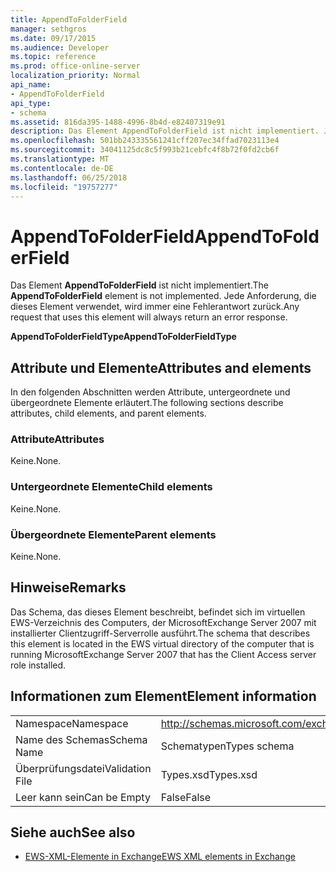 ```yaml
---
title: AppendToFolderField
manager: sethgros
ms.date: 09/17/2015
ms.audience: Developer
ms.topic: reference
ms.prod: office-online-server
localization_priority: Normal
api_name:
- AppendToFolderField
api_type:
- schema
ms.assetid: 816da395-1488-4996-8b4d-e82407319e91
description: Das Element AppendToFolderField ist nicht implementiert. Jede Anforderung, die dieses Element verwendet, wird immer eine Fehlerantwort zurück.
ms.openlocfilehash: 501bb243335561241cff207ec34ffad7023113e4
ms.sourcegitcommit: 34041125dc8c5f993b21cebfc4f8b72f0fd2cb6f
ms.translationtype: MT
ms.contentlocale: de-DE
ms.lasthandoff: 06/25/2018
ms.locfileid: "19757277"
---
```

# <a name="appendtofolderfield"></a><span data-ttu-id="07ea6-104">AppendToFolderField</span><span class="sxs-lookup"><span data-stu-id="07ea6-104">AppendToFolderField</span></span>

<span data-ttu-id="07ea6-105">Das Element **AppendToFolderField** ist nicht implementiert.</span><span class="sxs-lookup"><span data-stu-id="07ea6-105">The **AppendToFolderField** element is not implemented.</span></span> <span data-ttu-id="07ea6-106">Jede Anforderung, die dieses Element verwendet, wird immer eine Fehlerantwort zurück.</span><span class="sxs-lookup"><span data-stu-id="07ea6-106">Any request that uses this element will always return an error response.</span></span> 

<span data-ttu-id="07ea6-107">**AppendToFolderFieldType**</span><span class="sxs-lookup"><span data-stu-id="07ea6-107">**AppendToFolderFieldType**</span></span>

## <a name="attributes-and-elements"></a><span data-ttu-id="07ea6-108">Attribute und Elemente</span><span class="sxs-lookup"><span data-stu-id="07ea6-108">Attributes and elements</span></span>

<span data-ttu-id="07ea6-109">In den folgenden Abschnitten werden Attribute, untergeordnete und übergeordnete Elemente erläutert.</span><span class="sxs-lookup"><span data-stu-id="07ea6-109">The following sections describe attributes, child elements, and parent elements.</span></span>
  
### <a name="attributes"></a><span data-ttu-id="07ea6-110">Attribute</span><span class="sxs-lookup"><span data-stu-id="07ea6-110">Attributes</span></span>

<span data-ttu-id="07ea6-111">Keine.</span><span class="sxs-lookup"><span data-stu-id="07ea6-111">None.</span></span>
  
### <a name="child-elements"></a><span data-ttu-id="07ea6-112">Untergeordnete Elemente</span><span class="sxs-lookup"><span data-stu-id="07ea6-112">Child elements</span></span>

<span data-ttu-id="07ea6-113">Keine.</span><span class="sxs-lookup"><span data-stu-id="07ea6-113">None.</span></span>
  
### <a name="parent-elements"></a><span data-ttu-id="07ea6-114">Übergeordnete Elemente</span><span class="sxs-lookup"><span data-stu-id="07ea6-114">Parent elements</span></span>

<span data-ttu-id="07ea6-115">Keine.</span><span class="sxs-lookup"><span data-stu-id="07ea6-115">None.</span></span>
  
## <a name="remarks"></a><span data-ttu-id="07ea6-116">Hinweise</span><span class="sxs-lookup"><span data-stu-id="07ea6-116">Remarks</span></span>

<span data-ttu-id="07ea6-117">Das Schema, das dieses Element beschreibt, befindet sich im virtuellen EWS-Verzeichnis des Computers, der MicrosoftExchange Server 2007 mit installierter Clientzugriff-Serverrolle ausführt.</span><span class="sxs-lookup"><span data-stu-id="07ea6-117">The schema that describes this element is located in the EWS virtual directory of the computer that is running MicrosoftExchange Server 2007 that has the Client Access server role installed.</span></span>
  
## <a name="element-information"></a><span data-ttu-id="07ea6-118">Informationen zum Element</span><span class="sxs-lookup"><span data-stu-id="07ea6-118">Element information</span></span>

|||
|:-----|:-----|
|<span data-ttu-id="07ea6-119">Namespace</span><span class="sxs-lookup"><span data-stu-id="07ea6-119">Namespace</span></span>  <br/> |http://schemas.microsoft.com/exchange/services/2006/types  <br/> |
|<span data-ttu-id="07ea6-120">Name des Schemas</span><span class="sxs-lookup"><span data-stu-id="07ea6-120">Schema Name</span></span>  <br/> |<span data-ttu-id="07ea6-121">Schematypen</span><span class="sxs-lookup"><span data-stu-id="07ea6-121">Types schema</span></span>  <br/> |
|<span data-ttu-id="07ea6-122">Überprüfungsdatei</span><span class="sxs-lookup"><span data-stu-id="07ea6-122">Validation File</span></span>  <br/> |<span data-ttu-id="07ea6-123">Types.xsd</span><span class="sxs-lookup"><span data-stu-id="07ea6-123">Types.xsd</span></span>  <br/> |
|<span data-ttu-id="07ea6-124">Leer kann sein</span><span class="sxs-lookup"><span data-stu-id="07ea6-124">Can be Empty</span></span>  <br/> |<span data-ttu-id="07ea6-125">False</span><span class="sxs-lookup"><span data-stu-id="07ea6-125">False</span></span>  <br/> |
   
## <a name="see-also"></a><span data-ttu-id="07ea6-126">Siehe auch</span><span class="sxs-lookup"><span data-stu-id="07ea6-126">See also</span></span>

- [<span data-ttu-id="07ea6-127">EWS-XML-Elemente in Exchange</span><span class="sxs-lookup"><span data-stu-id="07ea6-127">EWS XML elements in Exchange</span></span>](ews-xml-elements-in-exchange.md)

